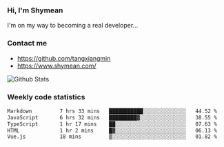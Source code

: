 ### Hi, I'm Shymean

I'm on my way to becoming a real developer...

### Contact me

- <https://github.com/tangxiangmin>
- <https://www.shymean.com/>

![Github Stats](https://github-readme-stats.vercel.app/api?username=tangxiangmin&show_icons=true&theme=dark)


###  Weekly code statistics

<!--START_SECTION:waka-->

```txt
Markdown         7 hrs 33 mins   ███████████░░░░░░░░░░░░░░   44.52 %
JavaScript       6 hrs 32 mins   █████████▓░░░░░░░░░░░░░░░   38.55 %
TypeScript       1 hr 17 mins    ██░░░░░░░░░░░░░░░░░░░░░░░   07.63 %
HTML             1 hr 2 mins     █▓░░░░░░░░░░░░░░░░░░░░░░░   06.13 %
Vue.js           18 mins         ▒░░░░░░░░░░░░░░░░░░░░░░░░   01.82 %
```

<!--END_SECTION:waka-->
